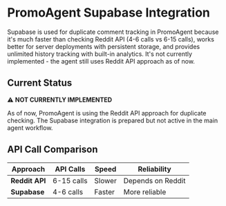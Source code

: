 # PromoAgent Supabase Integration

Supabase is used for duplicate comment tracking in PromoAgent because it's much faster than checking Reddit API (4-6 calls vs 6-15 calls), works better for server deployments with persistent storage, and provides unlimited history tracking with built-in analytics. It's not currently implemented - the agent still uses Reddit API approach as of now.

## Current Status
⚠️ **NOT CURRENTLY IMPLEMENTED**

As of now, PromoAgent is using the Reddit API approach for duplicate checking. The Supabase integration is prepared but not active in the main agent workflow.

## API Call Comparison

| Approach | API Calls | Speed | Reliability |
|----------|-----------|-------|-------------|
| **Reddit API** | 6-15 calls | Slower | Depends on Reddit |
| **Supabase** | 4-6 calls | Faster | More reliable |

